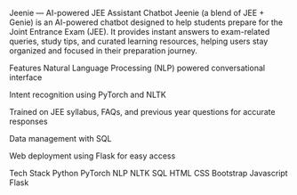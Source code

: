 Jeenie — AI-powered JEE Assistant Chatbot
Jeenie (a blend of JEE + Genie) is an AI-powered chatbot designed to help students prepare for the Joint Entrance Exam (JEE). It provides instant answers to exam-related queries, study tips, and curated learning resources, helping users stay organized and focused in their preparation journey.

Features
Natural Language Processing (NLP) powered conversational interface

Intent recognition using PyTorch and NLTK

Trained on JEE syllabus, FAQs, and previous year questions for accurate responses

Data management with SQL

Web deployment using Flask for easy access

Tech Stack
Python
PyTorch
NLP
NLTK
SQL
HTML
CSS
Bootstrap
Javascript
Flask

